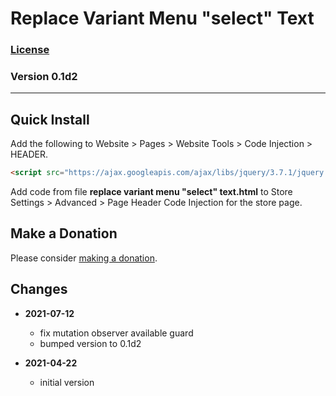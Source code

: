 # Replace Variant Menu "select" Text

### [License][99]

### Version 0.1d2

---

## Quick Install

Add the following to Website > Pages > Website Tools > Code Injection > HEADER.

```html
<script src="https://ajax.googleapis.com/ajax/libs/jquery/3.7.1/jquery.min.js"></script>
```

Add code from file **replace variant menu "select" text.html** to
Store Settings > Advanced > Page Header Code Injection for the store page.

## Make a Donation

Please consider [making a donation](https://github.com/tomsWebConsulting/twcsl#make-a-donation).

## Changes

* **2021-07-12**

  * fix mutation observer available guard
  * bumped version to 0.1d2
  
* **2021-04-22**

  * initial version

[99]: https://github.com/tomsWebConsulting/twcsl/blob/main/LICENSE.txt#L1
